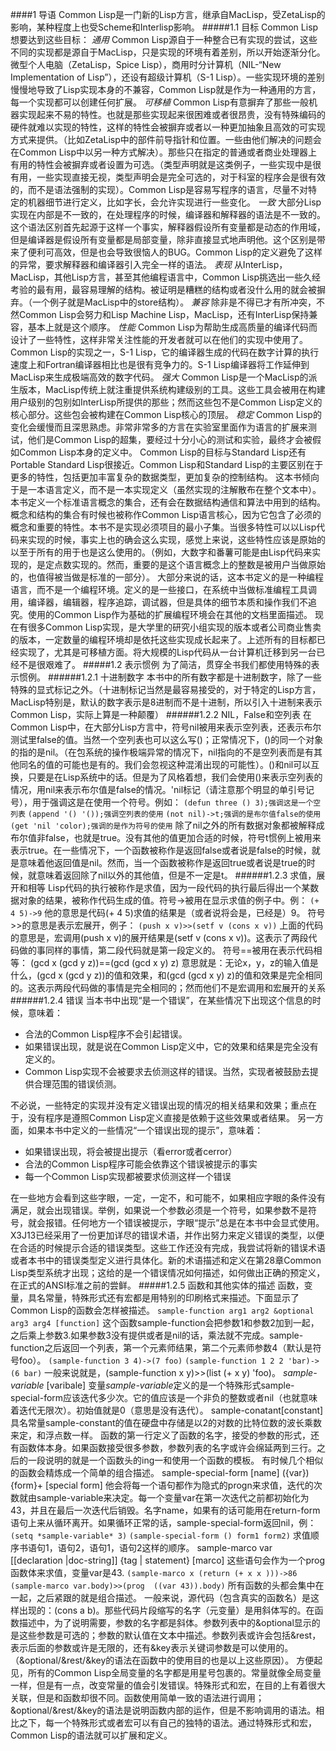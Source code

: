 ####1 导语
Common Lisp是一门新的Lisp方言，继承自MacLisp，受ZetaLisp的影响，某种程度上也受Scheme和Interlisp影响。
#####1.1 目标
Common Lisp想要达到这些目标：
*通用*
Common Lisp源自于一种整合已有实现的尝试，这些不同的实现都是源自于MacLisp，只是实现的环境有着差别，所以开始逐渐分化。微型个人电脑（ZetaLisp，Spice Lisp），商用时分计算机（NIL-“New Implementation of Lisp”），还设有超级计算机（S-1 Lisp）。一些实现环境的差别慢慢地导致了Lisp实现本身的不兼容，Common Lisp就是作为一种通用的方言，每一个实现都可以创建任何扩展。
*可移植*
Common Lisp有意摒弃了那些一般机器实现起来不易的特性。也就是那些实现起来很困难或者很昂贵，没有特殊编码的硬件就难以实现的特性，这样的特性会被摒弃或者以一种更加抽象且高效的可实现方式来提供。（比如ZetaLisp中的部件前导指针和位置。一些由他们解决的问题会在Common Lisp中以另一种方式解决）。那些只在指定的普通或者商业处理器上有用的特性会被摒弃或者设置为可选。（类型声明就是这类例子，一些实现中是很有用，一些实现直接无视，类型声明会是完全可选的，对于科室的程序会是很有效的，而不是语法强制的实现）。Common Lisp是容易写程序的语言，尽量不对特定的机器细节进行定义，比如字长，会允许实现进行一些变化。
*一致*
大部分Lisp实现在内部是不一致的，在处理程序的时候，编译器和解释器的语法是不一致的。这个语法区别首先起源于这样一个事实，解释器假设所有变量都是动态的作用域，但是编译器是假设所有变量都是局部变量，除非直接显式地声明他。这个区别是带来了便利可高效，但是也会导致很恼人的BUG。Common Lisp的定义避免了这样的异常，要求解释器和编译器引入完全一样的语法。
*表现*
从InterLisp，MacLisp，其他Lisp方言，甚至其他编程语言中，Common Lisp挑选出一些久经考验的最有用，最容易理解的结构。被证明是糟糕的结构或者没什么用的就会被摒弃。（一个例子就是MacLisp中的store结构）。
*兼容*
除非是不得已才有所冲突，不然Common Lisp会努力和Lisp Machine Lisp，MacLisp，还有InterLisp保持兼容，基本上就是这个顺序。
*性能*
Common Lisp为帮助生成高质量的编译代码而设计了一些特性，这样非常关注性能的开发者就可以在他们的实现中使用了。Common Lisp的实现之一，S-1 Lisp，它的编译器生成的代码在数字计算的执行速度上和Fortran编译器相比也是很有竞争力的。S-1 Lisp编译器将工作延伸到MacLisp来生成极端高效的数字代码。
*强大*
Common Lisp是一个MacLisp的派生版本，MacLisp传统上就注重提供系统构建级别的工具。这些工具会被用在构建用户级别的包别如InterLisp所提供的那些；然而这些包不是Common Lisp定义的核心部分。这些包会被构建在Common Lisp核心的顶层。
*稳定*
Common Lisp的变化会缓慢而且深思熟虑。非常非常多的方言在实验室里面作为语言的扩展来测试，他们是Common Lisp的超集，要经过十分小心的测试和实验，最终才会被假如Common Lisp本身的定义中。
Common Lisp的目标与Standard Lisp还有Portable Standard Lisp很接近。Common Lisp和Standard Lisp的主要区别在于更多的特性，包括更加丰富复杂的数据类型，更加复杂的控制结构。
这本书倾向于是一本语言定义，而不是一本实现定义（虽然实现的注解散布在整个文本中）。本书定义一个标准语言概念的集合，还有会在数据结构通信和算法中用到的结构。概念和结构的集合有时候也被称作Common Lisp语言核心，因为它包含了必须的概念和重要的特性。本书不是实现必须项目的最小子集。当很多特性可以以Lisp代码来实现的时候，事实上也的确会这么实现，感觉上来说，这些特性应该是原始的以至于所有的用于也是这么使用的。（例如，大数字和番薯可能是由Lisp代码来实现的，是定点数实现的。然而，重要的是这个语言概念上的整数是被用户当做原始的，也值得被当做是标准的一部分）。
大部分来说的话，这本书定义的是一种编程语言，而不是一个编程环境。定义的是一些接口，在系统中当做标准编程工具调用，编译器，编辑器，程序追踪，调试器，但是具体的细节本质和操作我们不追究。使用的Common Lisp作为基础的扩展编程环境会在其他的文档里面描述。
现在有很多Common Lisp实现，是大学里的研究小组实现的版本或者公司商业售卖的版本，一定数量的编程环境却是依托这些实现成长起来了。上述所有的目标都已经实现了，尤其是可移植方面。将大规模的Lisp代码从一台计算机迁移到另一台已经不是很艰难了。
#####1.2 表示惯例
为了简洁，贯穿全书我们都使用特殊的表示惯例。
######1.2.1 十进制数字
本书中的所有数字都是十进制数字，除了一些特殊的显式标记之外。（十进制标记当然是最容易接受的，对于特定的Lisp方言，MacLisp特别是，默认的数字表示是8进制而不是十进制，所以引入十进制来表示Common Lisp，实际上算是一种颠覆）
######1.2.2 NIL，False和空列表
在Common Lisp中，在大部分Lisp方言中，符号nil被用来表示空列表，还表示布尔测试里false的值。当然一个空列表也可以这么写()；正常情况下，()的同一个对象的指的是nil。（在包系统的操作极端异常的情况下，nil指向的不是空列表而是有其他同名的值的可能也是有的。我们会忽视这种混淆出现的可能性）。()和nil可以互换，只要是在Lisp系统中的话。但是为了风格着想，我们会使用()来表示空列表的情况，用nil来表示布尔值是false的情况。'nil标记（请注意那个明显的单引号记号），用于强调这是在使用一个符号。例如：
``(defun three () 3);强调这是一个空列表``
``(append '() '());强调空列表的使用``
``(not nil)->t;强调的是布尔值false的使用``
``(get 'nil 'color);强调的是作为符号的使用``
除了nil之外的所有数据对象都被解释成布尔值非false，也就是true。没有其他的值更加合适的时候，符号t惯例上被用来表示true。在一些情况下，一个函数被称作是返回false或者说是false的时候，就是意味着他返回值是nil。然而，当一个函数被称作是返回true或者说是true的时候，就意味着返回除了nil以外的其他值，但是不一定是t。
######1.2.3 求值，展开和相等
Lisp代码的执行被称作是求值，因为一段代码的执行最后得出一个某数据对象的结果，被称作代码生成的值。符号->被用在显示求值的例子中。例：
``(+ 4 5)->9``
他的意思是代码(+ 4 5)求值的结果是（或者说将会是，已经是）9。
符号>>的意思是表示宏展开，例子：
``(push x v)>>(setf v (cons x v))``
上面的代码的意思是，宏调用(push x v)的展开结果是(setf v (cons x v))。这表示了两段代码做的事同样的事情，第二段代码就是第一段定义的。
符号==被用在表示代码相等：
(gcd x (gcd y z))==(gcd (gcd x y) z)
意思就是：无论x，y，z的输入值是什么，(gcd x (gcd y z))的值和效果，和(gcd (gcd x y) z)的值和效果是完全相同的。这表示两段代码做的事情是完全相同的；然而他们不是宏调用和宏展开的关系
######1.2.4 错误
当本书中出现“是一个错误”，在某些情况下出现这个信息的时候，意味着：
- 合法的Common Lisp程序不会引起错误。
- 如果错误出现，就是说在Common Lisp定义中，它的效果和结果是完全没有定义的。
- Common Lisp实现不会被要求去侦测这样的错误。当然，实现者被鼓励去提供合理范围的错误侦测。

不必说，一些特定的实现并没有定义错误出现的情况的相关结果和效果；重点在于，没有程序是遵照Common Lisp定义直接是依赖于这些效果或者结果。
另一方面，如果本书中定义的一些情况“一个错误出现的提示”，意味着：
- 如果错误出现，将会被提出提示（看error或者cerror）
- 合法的Common Lisp程序可能会依靠这个错误被提示的事实
- 每一个Common Lisp实现都被要求侦测这样一个错误

在一些地方会看到这些字眼，一定，一定不，和可能不，如果相应字眼的条件没有满足，就会出现错误。举例，如果说一个参数必须是一个符号，如果参数不是符号，就会报错。任何地方一个错误被提示，字眼“提示”总是在本书中会显式使用。
X3J13已经采用了一份更加详尽的错误术语，并作出努力来定义错误的类型，以便在合适的时候提示合适的错误类型。这些工作还没有完成，我尝试将新的错误术语或者本书中的错误类型定义进行具体化。新的术语描述和定义在第28章Common Lisp类型系统才出现；这给的是一个错误情况如何描述，如何做出正确的预定义，在正式的ANSI标准之前的尝鲜。
#####1.2.5 函数和其他实体的描述
函数，变量，具名常量，特殊形式还有宏都是用特别的印刷格式来描述。下面显示了Common Lisp的函数会怎样被描述。
``sample-function arg1 arg2 &optional arg3 arg4 [function]``
这个函数sample-function会把参数1和参数2加到一起，之后乘上参数3.如果参数3没有提供或者是nil的话，乘法就不完成。sample-function之后返回一个列表，第一个元素师结果，第二个元素师参数4（默认是符号foo）。
``(sample-function 3 4)->(7 foo)``
``(sample-function 1 2 2 'bar)->(6 bar)``
一般来说就是，(sample-function x y)>>(list (+ x y) 'foo)。
*sample-variable* [varibale]
变量*sample-variable*定义的是一个特殊形式sample-special-form应该迭代多少次。它的值应该是一个非负的整数或者nil（也就意味着迭代无限次）。初始值就是0（意思是没有迭代）。
sample-conatant[constant]
具名常量sample-constant的值在硬盘中存储是以2的对数的比特位数的波长乘数来定，和浮点数一样。
函数的第一行定义了函数的名字，接受的参数的形式，还有函数体本身。如果函数接受很多参数，参数列表的名字或许会绵延两到三行。之后的一段说明的就是一个函数头的ing一和使用一个函数的模板。
有时候几个相似的函数会精炼成一个简单的组合描述。
sample-special-form  [name]  ({var}) {form}+ [special form]
他会将每一个语句都作为隐式的progn来求值，迭代的次数就由sample-variable来决定。每一个变量var在第一次迭代之前都初始化为43，并且在最后一次迭代后销毁。名字name，如果有的话可能用在return-form语句上来从循环离开。如果循环正常的话，sample-special-form返回nil，例：
``(setq *sample-variable* 3)``
``(sample-special-form () form1 form2)``
求值顺序书语句1，语句2，语句1，语句2这样的顺序。
sample-marco var [[declaration |doc-string]] {tag | statement} [marco]
这些语句会作为一个prog函数体来求值，变量var是43.
``(sample-marco x (return (+ x x )))->86``
``(sample-marco var.body)>>(prog  ((var 43)).body)``
所有函数的头都会集中在一起，之后紧跟的就是组合描述。
一般来说，源代码（包含真实的函数名）是这样出现的：(cons a b)。那些代码片段缩写的名字（元变量）是用斜体写的。在函数描述中，为了说明需要，参数的名字都是斜体。参数列表中的&optional显示的是这些参数是可选的；参数的默认值在文本中描述。参数列表或许会包括&rest，表示后面的参数或许是无限的，还有&key表示关键词参数是可以使用的。（&optional/&rest/&key的语法在函数中的使用目的也是以上这些原因）。
方便起见，所有的Common Lisp全局变量的名字都是用星号包裹的。常量就像全局变量一样，但是有一点，改变常量的值会引发错误。特殊形式和宏，在目的上有着很大关联，但是和函数却很不同。函数使用简单一致的语法进行调用；&optional/&rest/&key的语法是说明函数内部的运作，但是不影响调用的语法。相比之下，每一个特殊形式或者宏可以有自己的独特的语法。通过特殊形式和宏，Common Lisp的语法就可以扩展和定义。

